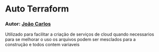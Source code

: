 # Auto Terraform

### Autor: [João Carlos](http://github.io/mostela)

Utilizado para facilitar a criação de serviços de cloud quando necessarios
para se melhorar o uso os arquivos podem ser mesclados para a construção e todos contem variaveis